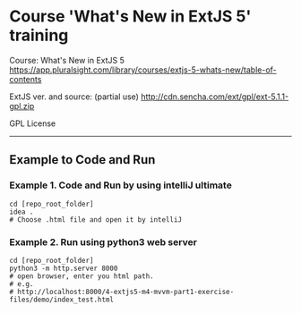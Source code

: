 # Course 'What's New in ExtJS 5' training

Course: What's New in ExtJS 5
https://app.pluralsight.com/library/courses/extjs-5-whats-new/table-of-contents

ExtJS ver. and source: (partial use)
http://cdn.sencha.com/ext/gpl/ext-5.1.1-gpl.zip

GPL License

------------

## Example to Code and Run

### Example 1. Code and Run by using intelliJ ultimate

```
cd [repo_root_folder]
idea .
# Choose .html file and open it by intelliJ
```

### Example 2. Run using python3 web server

```
cd [repo_root_folder]
python3 -m http.server 8000
# open browser, enter you html path. 
# e.g. 
# http://localhost:8000/4-extjs5-m4-mvvm-part1-exercise-files/demo/index_test.html
```
